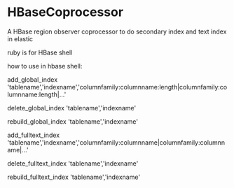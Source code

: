 # HBaseCoprocessor

A HBase region observer coprocessor to do secondary index and text index in elastic

ruby is for HBase shell

how to use in hbase shell:

add_global_index 'tablename','indexname','columnfamily:columnname:length|columnfamily:columnname:length|...'

delete_global_index 'tablename','indexname'

rebuild_global_index 'tablename','indexname'

add_fulltext_index 'tablename','indexname','columnfamily:columnname|columnfamily:columnname|...'

delete_fulltext_index 'tablename','indexname'

rebuild_fulltext_index 'tablename','indexname'
